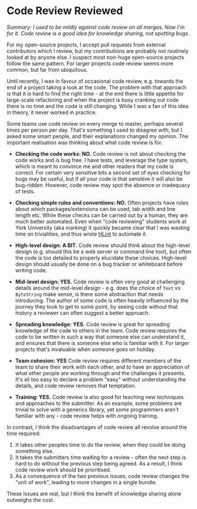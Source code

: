# Code Review Reviewed

_Summary: I used to be mildly against code review on all merges. Now I'm for it. Code review is a good idea for knowledge sharing, not spotting bugs._

For my open-source projects, I accept pull requests from external contributors which I review, but my contributions are probably not routinely looked at by anyone else. I suspect most non-huge open-source projects follow the same pattern. For larger projects code review seems more common, but far from ubiquitous.

Until recently, I was in favour of occasional code review, e.g. towards the end of a project taking a look at the code. The problem with that approach is that it is hard to find the right time - at the end there is little appetite for large-scale refactoring and when the project is busy cranking out code there is no time and the code is still changing. While I was a fan of this idea in theory, it never worked in practice.

Some teams use code review on every merge to master, perhaps several times per person per day. That's something I used to disagree with, but I asked some smart people, and their explanations changed my opinion. The important realisation was thinking about what code review is for.

* **Checking the code works: NO.** Code review is not about checking the code works and is bug free. I have tests, and leverage the type system, which is meant to convince me and other readers that my code is correct. For certain very sensitive bits a second set of eyes checking for bugs may be useful, but if all your code is that sensitive it will also be bug-ridden. However, code review may spot the absence or inadequacy of tests.

* **Checking simple rules and conventions: NO.** Often projects have rules about which packages/extensions can be used, tab width and line length etc. While these checks can be carried out by a human, they are much better automated. Even when "code reviewing" students work at York University (aka marking) it quickly became clear that I was wasting time on trivialities, and thus wrote [HLint](https://github.com/ndmitchell/hlint) to automate it.

* **High-level design: A BIT.** Code review should think about the high-level design (e.g. should this be a web server or command line tool), but often the code is too detailed to properly elucidate these choices. High-level design should usually be done on a bug tracker or whiteboard before writing code.

* **Mid-level design: YES.** Code review is often very good at challenging details around the mid-level design - e.g. does the choice of `Text` vs `ByteString` make sense, is there some abstraction that needs introducing. The author of some code is often heavily influenced by the journey they took to get to some point, by seeing code without that history a reviewer can often suggest a better approach.

* **Spreading knowledge: YES.** Code review is great for spreading knowledge of the code to others in the team. Code review requires the code to be written in such a way that someone else can understand it, and ensures that there is someone else who is familiar with it. For larger projects that's invaluable when someone goes on holiday.

* **Team cohesion: YES** Code review requires different members of the team to share their work with each other, and to have an appreciation of what other people are working through and the challenges it presents. It's all too easy to declare a problem "easy" without understanding the details, and code review removes that temptation.

* **Training: YES.** Code review is also good for teaching new techniques and approaches to the submitter. As an example, some problems are trivial to solve with a generics library, yet some programmers aren't familiar with any - code review helps with ongoing training.

In contrast, I think the disadvantages of code review all revolve around the time required:

1. It takes other peoples time to do the review, when they could be doing something else.
2. It takes the submitters time waiting for a review - often the next step is hard to do without the previous step being agreed. As a result, I think code review work should be prioritised.
3. As a consequence of the two previous issues, code review changes the "unit of work", leading to more changes in a single bundle.

These issues are real, but I think the benefit of knowledge sharing alone outweighs the cost.
